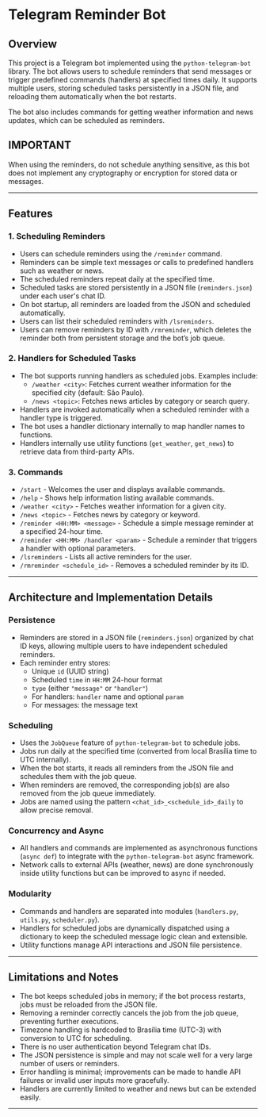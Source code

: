 # Telegram Reminder Bot

## Overview

This project is a Telegram bot implemented using the `python-telegram-bot` library. The bot allows users to schedule reminders that send messages or trigger predefined commands (handlers) at specified times daily. It supports multiple users, storing scheduled tasks persistently in a JSON file, and reloading them automatically when the bot restarts.

The bot also includes commands for getting weather information and news updates, which can be scheduled as reminders.

## IMPORTANT

When using the reminders, do not schedule anything sensitive, as this bot does not implement any cryptography or encryption for stored data or messages.

---

## Features

### 1. Scheduling Reminders

- Users can schedule reminders using the `/reminder` command.
- Reminders can be simple text messages or calls to predefined handlers such as weather or news.
- The scheduled reminders repeat daily at the specified time.
- Scheduled tasks are stored persistently in a JSON file (`reminders.json`) under each user's chat ID.
- On bot startup, all reminders are loaded from the JSON and scheduled automatically.
- Users can list their scheduled reminders with `/lsreminders`.
- Users can remove reminders by ID with `/rmreminder`, which deletes the reminder both from persistent storage and the bot’s job queue.

### 2. Handlers for Scheduled Tasks

- The bot supports running handlers as scheduled jobs. Examples include:
  - `/weather <city>`: Fetches current weather information for the specified city (default: São Paulo).
  - `/news <topic>`: Fetches news articles by category or search query.
- Handlers are invoked automatically when a scheduled reminder with a handler type is triggered.
- The bot uses a handler dictionary internally to map handler names to functions.
- Handlers internally use utility functions (`get_weather`, `get_news`) to retrieve data from third-party APIs.

### 3. Commands

- `/start` - Welcomes the user and displays available commands.
- `/help` - Shows help information listing available commands.
- `/weather <city>` - Fetches weather information for a given city.
- `/news <topic>` - Fetches news by category or keyword.
- `/reminder <HH:MM> <message>` - Schedule a simple message reminder at a specified 24-hour time.
- `/reminder <HH:MM> /handler <param>` - Schedule a reminder that triggers a handler with optional parameters.
- `/lsreminders` - Lists all active reminders for the user.
- `/rmreminder <schedule_id>` - Removes a scheduled reminder by its ID.

---

## Architecture and Implementation Details

### Persistence

- Reminders are stored in a JSON file (`reminders.json`) organized by chat ID keys, allowing multiple users to have independent scheduled reminders.
- Each reminder entry stores:
  - Unique `id` (UUID string)
  - Scheduled `time` in `HH:MM` 24-hour format
  - `type` (either `"message"` or `"handler"`)
  - For handlers: `handler` name and optional `param`
  - For messages: the message text

### Scheduling

- Uses the `JobQueue` feature of `python-telegram-bot` to schedule jobs.
- Jobs run daily at the specified time (converted from local Brasília time to UTC internally).
- When the bot starts, it reads all reminders from the JSON file and schedules them with the job queue.
- When reminders are removed, the corresponding job(s) are also removed from the job queue immediately.
- Jobs are named using the pattern `<chat_id>_<schedule_id>_daily` to allow precise removal.

### Concurrency and Async

- All handlers and commands are implemented as asynchronous functions (`async def`) to integrate with the `python-telegram-bot` async framework.
- Network calls to external APIs (weather, news) are done synchronously inside utility functions but can be improved to async if needed.

### Modularity

- Commands and handlers are separated into modules (`handlers.py`, `utils.py`, `scheduler.py`).
- Handlers for scheduled jobs are dynamically dispatched using a dictionary to keep the scheduled message logic clean and extensible.
- Utility functions manage API interactions and JSON file persistence.

---

## Limitations and Notes

- The bot keeps scheduled jobs in memory; if the bot process restarts, jobs must be reloaded from the JSON file.
- Removing a reminder correctly cancels the job from the job queue, preventing further executions.
- Timezone handling is hardcoded to Brasília time (UTC-3) with conversion to UTC for scheduling.
- There is no user authentication beyond Telegram chat IDs.
- The JSON persistence is simple and may not scale well for a very large number of users or reminders.
- Error handling is minimal; improvements can be made to handle API failures or invalid user inputs more gracefully.
- Handlers are currently limited to weather and news but can be extended easily.

---

